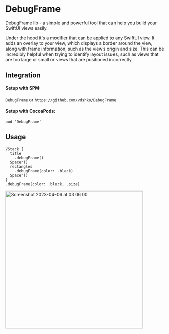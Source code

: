 # DebugFrame

DebugFrame lib - a simple and powerful tool that can help you build your SwiftUI views easily.

Under the hood it's a modifier that can be applied to any SwiftUI view. It adds an overlay to your view, which displays a border around the view, along with frame information, such as the view’s origin and size. This can be incredibly helpful when trying to identify layout issues, such as views that are too large or small or views that are positioned incorrectly.

## Integration

#### Setup with SPM:

`DebugFrame` or `https://github.com/vdshko/DebugFrame`

#### Setup with CocoaPods:

`pod 'DebugFrame'`

## Usage
```
VStack {
  title
    .debugFrame()
  Spacer()
  rectangles
    .debugFrame(color: .black)
  Spacer()
}
.debugFrame(color: .black, .size)
```

<img width="436" alt="Screenshot 2023-04-06 at 03 06 00" src="https://user-images.githubusercontent.com/43936569/230239666-4d91d59b-84a9-4a49-9db4-e2f5d8168470.png">
